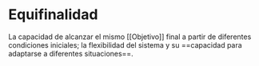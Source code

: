 # Equifinalidad
La capacidad de alcanzar el mismo [[Objetivo]] final a partir de diferentes condiciones iniciales; la flexibilidad del sistema y su ==capacidad para adaptarse a diferentes situaciones==.
